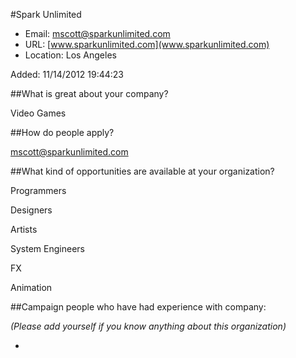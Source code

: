 
#Spark Unlimited

* Email: [mscott@sparkunlimited.com](mailto:mscott@sparkunlimited.com)
* URL: [www.sparkunlimited.com](www.sparkunlimited.com)
* Location: Los Angeles 

Added: 11/14/2012 19:44:23

##What is great about your company?

Video Games

##How do people apply?

mscott@sparkunlimited.com

##What kind of opportunities are available at your organization?

Programmers

Designers

Artists 

System Engineers 

FX 

Animation 



##Campaign people who have had experience with company:

*(Please add yourself if you know anything about this organization)*

* 


    